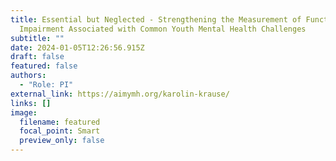 ```yaml
---
title: Essential but Neglected - Strengthening the Measurement of Functional
  Impairment Associated with Common Youth Mental Health Challenges
subtitle: ""
date: 2024-01-05T12:26:56.915Z
draft: false
featured: false
authors:
  - "Role: PI"
external_link: https://aimymh.org/karolin-krause/
links: []
image:
  filename: featured
  focal_point: Smart
  preview_only: false
---
```

